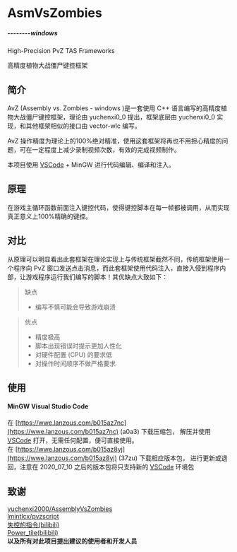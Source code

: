 <!--
 * @Coding: utf-8
 * @Author: vector-wlc
 * @Date: 2021-02-11 16:52:23
 * @Description: 
-->
# AsmVsZombies

#####                                                                                                                                                                                                       --------windows

High-Precision PvZ TAS Frameworks

高精度植物大战僵尸键控框架

## 简介

AvZ (Assembly vs. Zombies - windows )是一套使用 C++ 语言编写的高精度植物大战僵尸键控框架，理论由 yuchenxi0_0 提出，框架底层由 yuchenxi0_0 实现，和其他框架相似的接口由 vector-wlc 编写。

AvZ 操作精度为理论上的100%绝对精准，使用这套框架将再也不用担心精度的问题，可在一定程度上减少录制视频次数，有效的完成视频制作。

本项目使用 [VSCode](https://code.visualstudio.com/) + MinGW 进行代码编辑、编译和注入。 

## 原理

在游戏主循环函数前面注入键控代码，使得键控脚本在每一帧都被调用，从而实现真正意义上100%精确的键控。

## 对比

从原理可以明显看出此套框架在理论实现上与传统框架截然不同，传统框架使用一个程序向 PvZ 窗口发送点击消息，而此套框架使用代码注入，直接入侵到程序内部，让游戏程序运行我们编写的脚本！其优缺点大致如下：

> 缺点 
>
> * 编写不慎可能会导致游戏崩溃

> 优点
>
> * 精度极高
> * 脚本出现错误时提示更加人性化
> * 对硬件配置 (CPU) 的要求低
> * 对操作时间顺序不做严格要求

## 使用

#### MinGW Visual Studio Code
在 [https://wwe.lanzous.com/b015az7nc](https://wwe.lanzous.com/b015az7nc) (a0a3) 下载压缩包，
解压并使用 [VSCode](https://code.visualstudio.com/) 打开，无需任何配置，便可直接使用。<br>
在 [https://wwe.lanzous.com/b015az8yj](https://wwe.lanzous.com/b015az8yj) (37zu) 下载相应版本包，
进行更新或退回，注意在 2020_07_10 之后的版本包将只支持新的 [VSCode](https://code.visualstudio.com/) 环境包

## 致谢
[yuchenxi2000/AssemblyVsZombies](https://github.com/yuchenxi2000/AssemblyVsZombies)<br>
[lmintlcx/pvzscript](https://github.com/lmintlcx/pvzscripts)<br>
[失控的指令(bilibili)](https://space.bilibili.com/147204150/)<br>
[Power_tile(bilibili)](https://space.bilibili.com/367385512)<br>
<strong>以及所有对此项目提出建议的使用者和开发人员</strong>
